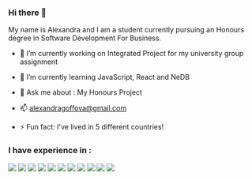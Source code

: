 ### Hi there 👋

My name is Alexandra and I am a student currently pursuing an Honours degree in Software Development For Business.

- 🔭 I’m currently working on Integrated Project for my university group assignment

- 🌱 I’m currently learning JavaScript, React and NeDB

- 💬 Ask me about : My Honours Project

- 📫 alexandragoffova@gmail.com

- ⚡ Fun fact: I've lived in 5 different countries!


### I have experience in :

<img src="https://img.shields.io/badge/-Java-007396?logo=java&logoColor=white"> <img src="https://img.shields.io/badge/-SQLite-003B57?logo=sqlite&logoColor=white">
<img src="https://img.shields.io/badge/-JavaScript-F7DF1E?logo=javascript&logoColor=white">
<img src="https://img.shields.io/badge/-Node.js-#339933?logo=node.js&logoColor=white">
<img src="https://img.shields.io/badge/-React-61DAFB?logo=react&logoColor=white">
<img src="https://img.shields.io/badge/-HTML-E34F26?logo=html5&logoColor=white">
<img src="https://img.shields.io/badge/-CSS-1572B6?logo=css3&logoColor=white">
<img src="https://img.shields.io/badge/-AWS-232F3E?logo=amazon-aws&logoColor=white">
<img src="https://img.shields.io/badge/-Kubernetes-326CE5?logo=kubernetes&logoColor=white">
<img src="https://img.shields.io/badge/-Docker-2496ED?logo=docker&logoColor=white">
<img src="https://img.shields.io/badge/-Ansible-EE0000?logo=ansible&logoColor=white">
